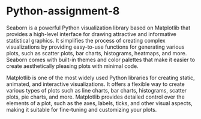 # Python-assignment-8
Seaborn is a powerful Python visualization library based on Matplotlib that provides a high-level interface for drawing attractive and informative statistical graphics. It simplifies the process of creating complex visualizations by providing easy-to-use functions for generating various plots, such as scatter plots, bar charts, histograms, heatmaps, and more. Seaborn comes with built-in themes and color palettes that make it easier to create aesthetically pleasing plots with minimal code.

Matplotlib is one of the most widely used Python libraries for creating static, animated, and interactive visualizations. It offers a flexible way to create various types of plots such as line charts, bar charts, histograms, scatter plots, pie charts, and more. Matplotlib provides detailed control over the elements of a plot, such as the axes, labels, ticks, and other visual aspects, making it suitable for fine-tuning and customizing your plots.
